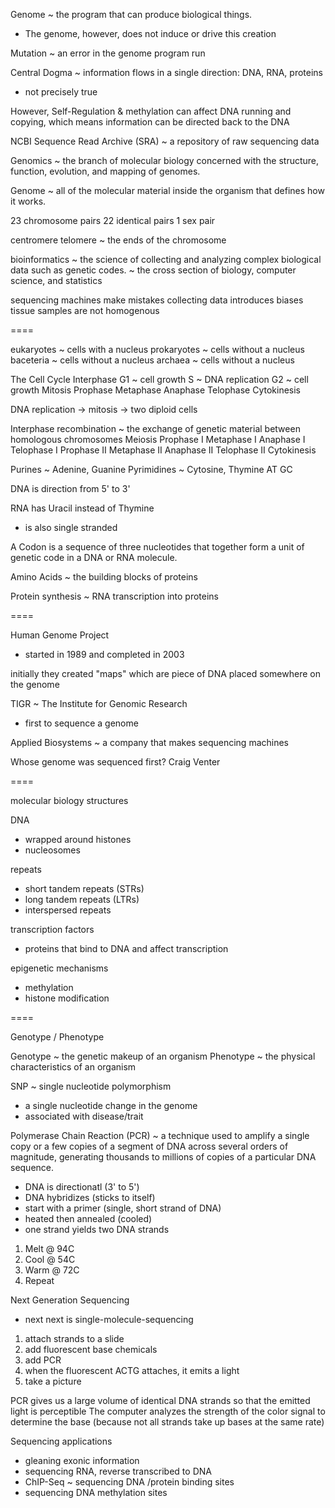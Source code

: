 Genome ~ the program that can produce biological things.  
* The genome, however, does not induce or drive this creation

Mutation ~ an error in the genome program run

Central Dogma ~ information flows in a single direction: DNA, RNA, proteins
- not precisely true

However, Self-Regulation & methylation can affect DNA running and copying, which means information can be directed back to the DNA


NCBI Sequence Read Archive (SRA) ~ a repository of raw sequencing data


Genomics ~ the branch of molecular biology concerned with the structure, function, evolution, and mapping of genomes.

Genome ~ all of the molecular material inside the organism that defines how it works.

23 chromosome pairs
22 identical pairs
1 sex pair

centromere
telomere ~ the ends of the chromosome


bioinformatics ~ the science of collecting and analyzing complex biological data such as genetic codes.
~ the cross section of biology, computer science, and statistics

sequencing machines make mistakes
collecting data introduces biases
tissue samples are not homogenous

====

eukaryotes ~ cells with a nucleus
prokaryotes ~ cells without a nucleus
  baceteria ~ cells without a nucleus
  archaea ~ cells without a nucleus


The Cell Cycle
  Interphase
    G1 ~ cell growth
    S ~ DNA replication
    G2 ~ cell growth
  Mitosis
    Prophase
    Metaphase
    Anaphase
    Telophase
  Cytokinesis

DNA replication -> mitosis -> two diploid cells

Interphase
  recombination ~ the exchange of genetic material between homologous chromosomes
Meiosis
  Prophase I
  Metaphase I
  Anaphase I
  Telophase I
  Prophase II
  Metaphase II
  Anaphase II
  Telophase II
  Cytokinesis


Purines ~ Adenine, Guanine
Pyrimidines ~ Cytosine, Thymine
AT
GC

DNA is direction
from 5' to 3'

RNA has Uracil instead of Thymine
- is also single stranded

A Codon is a sequence of three nucleotides that together form a unit of genetic code in a DNA or RNA molecule.

Amino Acids ~ the building blocks of proteins

Protein synthesis ~ RNA transcription into proteins

====

Human Genome Project
- started in 1989 and completed in 2003

initially they created "maps" which are piece of DNA placed somewhere on the genome


TIGR ~ The Institute for Genomic Research
- first to sequence a genome

Applied Biosystems ~ a company that makes sequencing machines

Whose genome was sequenced first? Craig Venter

====

molecular biology structures

DNA
- wrapped around histones
- nucleosomes

repeats
- short tandem repeats (STRs)
- long tandem repeats (LTRs)
- interspersed repeats

transcription factors
- proteins that bind to DNA and affect transcription

epigenetic mechanisms
- methylation
- histone modification


====

Genotype / Phenotype

Genotype ~ the genetic makeup of an organism
Phenotype ~ the physical characteristics of an organism

SNP ~ single nucleotide polymorphism
- a single nucleotide change in the genome
- associated with disease/trait


Polymerase Chain Reaction (PCR) ~ a technique used to amplify a single copy or a few copies of a segment of DNA across several orders of magnitude, generating thousands to millions of copies of a particular DNA sequence.
- DNA is directionatl (3' to 5')
- DNA hybridizes (sticks to itself)
- start with a primer (single, short strand of DNA)
- heated then annealed (cooled)
- one strand yields two DNA strands

1. Melt @ 94C
2. Cool @ 54C
3. Warm @ 72C
4. Repeat


Next Generation Sequencing
- next next is single-molecule-sequencing

1. attach strands to a slide
2. add fluorescent base chemicals
3. add PCR
4. when the fluorescent ACTG attaches, it emits a light
5. take a picture

PCR gives us a large volume of identical DNA strands so that the emitted light is perceptible
The computer analyzes the strength of the color signal to determine the base (because not all strands take up bases at the same rate)


Sequencing applications
- gleaning exonic information
- sequencing RNA, reverse transcribed to DNA
- ChIP-Seq ~ sequencing DNA /protein binding sites
- sequencing DNA methylation sites
